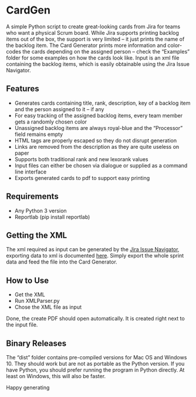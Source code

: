 # CardGen
A simple Python script to create great-looking cards from Jira for teams who want a physical Scrum board. 
While Jira supports printing backlog items out of the box, the support is very limited – it just prints the name of
the backlog item. The Card Generator prints more information and color-codes the cards depending on the assigned person
– check the “Examples” folder for some examples on how the cards look like. Input is an xml file containing the 
backlog items, which is easily obtainable using the Jira Issue Navigator.

## Features
*	Generates cards containing title, rank, description, key of a backlog item and the person assigned to it – if any
*	For easy tracking of the assigned backlog items, every team member gets a randomly chosen color
*	Unassigned backlog items are always royal-blue and the “Processor” field remains empty
*	HTML tags are properly escaped so they do not disrupt generation
*	Links are removed from the description as they are quite useless on paper
*	Supports both traditional rank and new lexorank values
*	Input files can either be chosen via dialogue or supplied as a command line interface
*	Exports generated cards to pdf to support easy printing

## Requirements
*	Any Python 3 version
*	Reportlab (pip install reportlab)

## Getting the XML
The xml required as input can be generated by the [Jira Issue Navigator](https://confluence.atlassian.com/jira064/using-the-issue-navigator-720416597.html), 
exporting data to xml is documented [here](https://confluence.atlassian.com/jira064/displaying-search-results-in-xml-720416695.html). 
Simply export the whole sprint data and feed the file into the Card Generator. 

## How to Use
*	Get the XML
*	Run XMLParser.py
*	Chose the XML file as input

Done, the create PDF should open automatically. It is created right next to the input file.

## Binary Releases
The “dist” folder contains pre-compiled versions for Mac OS and Windows 10. They should work but are not as portable 
as the Python version. If you have Python, you should prefer running the program in Python directly. 
At least on Windows, this will also be faster.

Happy generating 
